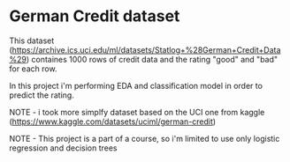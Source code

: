 # German Credit dataset

This dataset (https://archive.ics.uci.edu/ml/datasets/Statlog+%28German+Credit+Data%29) containes 1000 rows of credit data and the rating "good" and "bad" for each row.

In this project i'm performing EDA and classification model in order to predict the rating.

NOTE - i took more simplfy dataset based on the UCI one from kaggle (https://www.kaggle.com/datasets/uciml/german-credit) 

NOTE - This project is a part of a course, so i'm limited to use only logistic regression and decision trees
